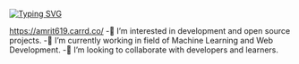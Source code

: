 [![Typing SVG](https://readme-typing-svg.herokuapp.com?lines=++Hi+I%E2%80%99m+Amrit+Pandey)](https://git.io/typing-svg)


https://amrit619.carrd.co/
-👀 I’m interested in development and open source projects.
-🌱 I’m currently working in field of Machine Learning and Web Development.
-💞️ I’m looking to collaborate with developers and learners.


<!---
AmritPandey619/AmritPandey619 is a ✨ special ✨ repository because its `README.md` (this file) appears on your GitHub profile.
You can click the Preview link to take a look at your changes.
--->
